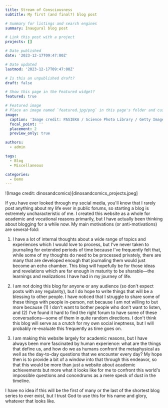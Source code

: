 ```yaml
---
title: Stream of Consciousness
subtitle: My first (and final?) blog post

# Summary for listings and search engines
summary: Inaugural blog post

# Link this post with a project
projects: []

# Date published
date: '2023-12-17T09:47:00Z'

# Date updated
lastmod: '2023-12-17T09:47:00Z'

# Is this an unpublished draft?
draft: false

# Show this page in the Featured widget?
featured: true

# Featured image
# Place an image named `featured.jpg/png` in this page's folder and customize its options here.
image:
  caption: 'Image credit: PASIEKA / Science Photo Library / Getty Images'
  focal_point: ''
  placement: 2
  preview_only: true

authors:
  - admin

tags:
  - Blog
  - Miscellaneous

categories:
  - Demo
---
```


!(Image credit: dinosandcomics)[dinosandcomics_projects.jpeg]

If you have ever looked through my social media, you'll know that I rarely post anything about my life ever in public forums, so starting a blog is extremely uncharacteristic of me. I created this website as a whole for academic and vocational reasons primarily, but I have actually been thinking about blogging for a while now. My main motivations (or anti-motivations) are several-fold:

1. I have a lot of internal thoughts about a wide range of topics and experiences which I would love to process, but I've never taken to journaling for extended periods of time because I've frequently felt that, while some of my thoughts do need to be processed privately, there are many that are developed enough that journaling them would just become an echo chamber. This blog will hopefully be for those ideas and revelations which are far enough in maturity to be sharable—the learnings and realizations I have had in my journey of life.

2. I am not doing this blog for anyone or any audience (so don't expect posts with any regularity), but I do hope to write things that will be a blessing to other people. I have noticed that I struggle to share some of these things with people in-person, not because I am not willing to but more because (1) I don't want to bother people who don't want to listen, and (2) I've found it hard to find the right forum to have some of these conversations—some of them in quite random directions. I don't think this blog will serve as a crutch for my own social ineptness, but I will probably re-evaluate this frequently as time goes on.

3. I am making this website largely for academic reasons, but I have always been more fascinated by human experience: what are the things that define us, and how do we as humans confront the metaphysical as well as the day-to-day questions that we encounter every day? My hope then is to provide a bit of a window into that through this endeavor, so that this would be more than just a website about academic achievements but more what it looks like for me to confront this world's impossible questions and conondrums as a mere speck of dust in the timeline.

I have no idea if this will be the first of many or the last of the shortest blog series to ever exist, but I trust God to use this for his name and glory, whatever that looks like.